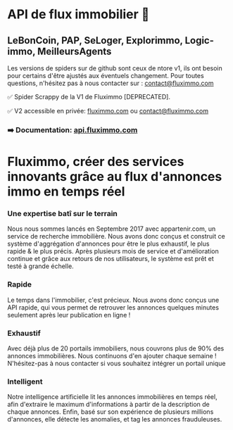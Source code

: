 # API de flux immobilier 🏡
## LeBonCoin, PAP, SeLoger, Explorimmo, Logic-immo, MeilleursAgents

Les versions de spiders sur de github sont ceux de ntore v1, ils ont besoin pour certains d'être ajustés aux éventuels changement.
Pour toutes questions, n'hésitez pas à nous contacter sur : [contact@fluximmo.com](mailto:contact@fluximmo.com?subject=[GitHub]%20Hello%20From%20Repo)

✅ Spider Scrappy de la V1 de Fluximmo [DEPRECATED].

✅ V2 accessible en privée: [fluximmo.com](https://fluximmo.com) ou contact@fluximmo.com

### ➡️ Documentation: [api.fluximmo.com](https://api.fluximmo.com/)


# Fluximmo, créer des services innovants grâce au flux d'annonces immo en temps réel

### Une expertise batî sur le terrain
Nous nous sommes lancés en Septembre 2017 avec appartenir.com, un service de recherche immobilière. Nous avons donc conçus et construit ce système d'aggrégation d'annonces pour être le plus exhaustif, le plus rapide & le plus précis. Après plusieurs mois de service et d'amélioration continue et grâce aux retours de nos utilisateurs, le système est prêt et testé à grande échelle.

### Rapide
Le temps dans l'immobilier, c'est précieux. Nous avons donc conçus une API rapide, qui vous permet de retrouver les annonces quelques minutes seulement après leur publication en ligne !

### Exhaustif
Avec déjà plus de 20 portails immobiliers, nous couvrons plus de 90% des annonces immobilières. Nous continuons d'en ajouter chaque semaine ! N'hésitez-pas à nous contacter si vous souhaitez intégrer un portail unique

### Intelligent
Notre intelligence artificielle lit les annonces immobilières en temps réel, afin d'extraire le maximum d'informations à partir de la description de chaque annonces. Enfin, basé sur son expérience de plusieurs millions d'annonces, elle détecte les anomalies, et tag les annonces frauduleuses.
